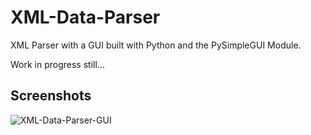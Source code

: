 # XML-Data-Parser
XML Parser with a GUI built with Python and the PySimpleGUI Module.

Work in progress still...
## Screenshots
![XML-Data-Parser-GUI](https://github.com/Kinetikal/XML-Data-Parser/assets/93329694/ee0e4d89-d7fb-49c3-9a0f-d033c92b3882)
